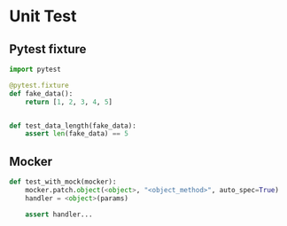 # Unit Test

## Pytest fixture

```python
import pytest

@pytest.fixture
def fake_data():
    return [1, 2, 3, 4, 5]


def test_data_length(fake_data):
    assert len(fake_data) == 5
```

## Mocker

```python
def test_with_mock(mocker):
    mocker.patch.object(<object>, "<object_method>", auto_spec=True)
    handler = <object>(params)

    assert handler...
```